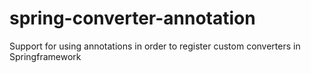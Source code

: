 spring-converter-annotation
===========================

Support for using annotations in order to register custom converters in Springframework
